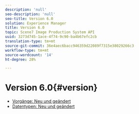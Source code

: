 ```yaml
---
description: 'null'
seo-description: 'null'
seo-title: Version 6.0
solution: Experience Manager
title: Version 6.0
topic: Scene7 Image Production System API
uuid: 3273d745-1ace-4f74-9c90-ba4b67efc2cb
translation-type: tm+mt
source-git-commit: 36e4aec6bacc946359d22089f7315e38029266c3
workflow-type: tm+mt
source-wordcount: '14'
ht-degree: 28%

---
```



# Version 6.0{#version}

* [Vorgänge: Neu und geändert](r-6-operations.md)
* [Datentypen: Neu und geändert](r-6-types.md)
